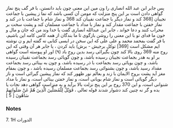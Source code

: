 پس جابر ابن عبد الله انصاری را ون مین این معنی چون باید دانستن، با فر گف پنج نماز گواهی دادن است بر این پنج منزلت که مومن آن کسی باشد که نما ز پیشین با جماعت نجیبان [368 کند و نماز دیگر با جماعت نقیبان کند 368 و نماز شام با جماعت با در کند و نماز خفتن با جماعت مقدار کند و نماز با مداد با جماعت مسلمان کند و پشت سخت بر محراب کنند و دعا خواند ، جابر ابن عبدالله انصاری گفت یا خدا وند من که جان و مال و خون ما فدای تو با این معنی را روشن بازگوی تا ما بندگان از همه کامی کامه این باشیم، با فر گفت بمحمد محمد و علی علی که این سخن در ایسی کتابی نه گفته ایم و ن نوشته ایم مشکل است [369] توکل برجیش - برش) باید کردن ، یا جابر هر آن وقتی که این روح منه 369 روی بالا کند چون بگیرائی رسد بدین روح باد (۹) اور او پیوسته است گواهی بر او به هدر بجماعت نجیبان رسیده باشد، و چون گویائی رسد بجماعت نقیبان رسیده باشد، و چون بویائی رسد بجماعت با ذر رسیده باشد، و چون به بینائی رسد بجماعت مقداد رسید باشد، و چون بشنوائی رسد بجماعت مسلمان رسیده باشد ، و چون بمقام مغز آید پشت بروح الایمان با زند و بعالم نور ظهور کند که نماز پیشین گیرائی است و ناز دیگر گویائی است و نماز شام بویانی است، و نماز خفتن بینائی است، و نماز با مداد شنوانی است، و این 370 روح بر این پنج نزلت بالا برآید و به منزاست گواهی دهد نجات یا بده و گر نه چنین کند دشوار شدند قوله تعالى ، فَوَيْلٌ لِلْمُصَلِّينَ الَّذِينَ هُمْ عَنْ صَلَواتِهِمْ سَاهُونَ [ 5 ]

### Notes

7. 1H الدورات